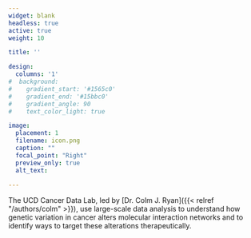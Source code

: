 ```yaml
---
widget: blank 
headless: true 
active: true
weight: 10

title: ''

design:
  columns: '1'
#  background:
#    gradient_start: '#1565c0'
#    gradient_end: '#15bbc0'
#    gradient_angle: 90
#    text_color_light: true

image:
  placement: 1
  filename: icon.png
  caption: ""
  focal_point: "Right"
  preview_only: true
  alt_text: 
  
---
```


The UCD Cancer Data Lab, led by [Dr. Colm J. Ryan]({{< relref "/authors/colm" >}}), use large-scale data analysis to understand how genetic variation in cancer alters molecular interaction networks and to identify ways to target these alterations therapeutically.  





